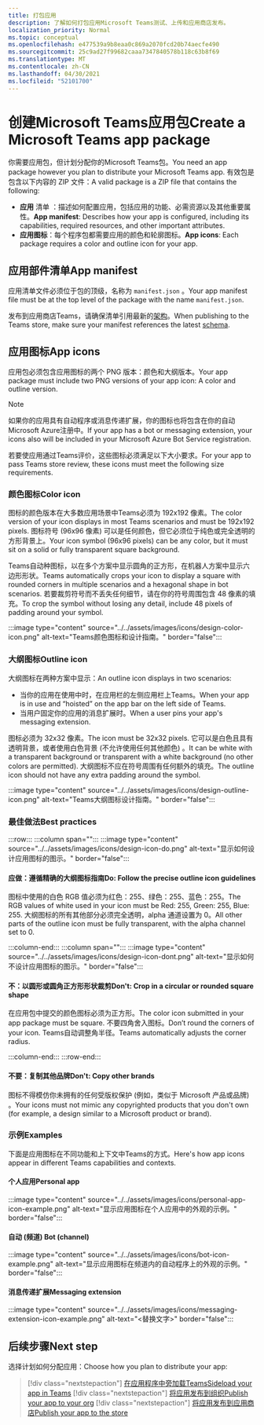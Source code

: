 ```yaml
---
title: 打包应用
description: 了解如何打包应用Microsoft Teams测试、上传和应用商店发布。
localization_priority: Normal
ms.topic: conceptual
ms.openlocfilehash: e477539a9b8eaa0c869a2070fcd20b74aecfe490
ms.sourcegitcommit: 25c9ad27f99682caaa7347840578b118c63b8f69
ms.translationtype: MT
ms.contentlocale: zh-CN
ms.lasthandoff: 04/30/2021
ms.locfileid: "52101700"
---
```

# <a name="create-a-microsoft-teams-app-package"></a><span data-ttu-id="dd255-103">创建Microsoft Teams应用包</span><span class="sxs-lookup"><span data-stu-id="dd255-103">Create a Microsoft Teams app package</span></span>

<span data-ttu-id="dd255-104">你需要应用包，但计划分配你的Microsoft Teams包。</span><span class="sxs-lookup"><span data-stu-id="dd255-104">You need an app package however you plan to distribute your Microsoft Teams app.</span></span> <span data-ttu-id="dd255-105">有效包是包含以下内容的 ZIP 文件：</span><span class="sxs-lookup"><span data-stu-id="dd255-105">A valid package is a ZIP file that contains the following:</span></span>

* <span data-ttu-id="dd255-106">**应用** 清单 ：描述如何配置应用，包括应用的功能、必需资源以及其他重要属性。</span><span class="sxs-lookup"><span data-stu-id="dd255-106">**App manifest**: Describes how your app is configured, including its capabilities, required resources, and other important attributes.</span></span>
* <span data-ttu-id="dd255-107">**应用图标**：每个程序包都需要应用的颜色和轮廓图标。</span><span class="sxs-lookup"><span data-stu-id="dd255-107">**App icons**: Each package requires a color and outline icon for your app.</span></span>

## <a name="app-manifest"></a><span data-ttu-id="dd255-108">应用部件清单</span><span class="sxs-lookup"><span data-stu-id="dd255-108">App manifest</span></span>

<span data-ttu-id="dd255-109">应用清单文件必须位于包的顶级，名称为 `manifest.json` 。</span><span class="sxs-lookup"><span data-stu-id="dd255-109">Your app manifest file must be at the top level of the package with the name `manifest.json`.</span></span> 

<span data-ttu-id="dd255-110">发布到应用商店Teams，请确保清单引用最新的[架构](~/resources/schema/manifest-schema.md)。</span><span class="sxs-lookup"><span data-stu-id="dd255-110">When publishing to the Teams store, make sure your manifest references the latest [schema](~/resources/schema/manifest-schema.md).</span></span>

## <a name="app-icons"></a><span data-ttu-id="dd255-111">应用图标</span><span class="sxs-lookup"><span data-stu-id="dd255-111">App icons</span></span>

<span data-ttu-id="dd255-112">应用包必须包含应用图标的两个 PNG 版本：颜色和大纲版本。</span><span class="sxs-lookup"><span data-stu-id="dd255-112">Your app package must include two PNG versions of your app icon: A color and outline version.</span></span>

> [!Note]
> <span data-ttu-id="dd255-113">如果你的应用具有自动程序或消息传递扩展，你的图标也将包含在你的自动Microsoft Azure注册中。</span><span class="sxs-lookup"><span data-stu-id="dd255-113">If your app has a bot or messaging extension, your icons also will be included in your Microsoft Azure Bot Service registration.</span></span>

<span data-ttu-id="dd255-114">若要使应用通过Teams评价，这些图标必须满足以下大小要求。</span><span class="sxs-lookup"><span data-stu-id="dd255-114">For your app to pass Teams store review, these icons must meet the following size requirements.</span></span>

### <a name="color-icon"></a><span data-ttu-id="dd255-115">颜色图标</span><span class="sxs-lookup"><span data-stu-id="dd255-115">Color icon</span></span>

<span data-ttu-id="dd255-116">图标的颜色版本在大多数应用场景中Teams必须为 192x192 像素。</span><span class="sxs-lookup"><span data-stu-id="dd255-116">The color version of your icon displays in most Teams scenarios and must be 192x192 pixels.</span></span> <span data-ttu-id="dd255-117">图标符号 (96x96 像素) 可以是任何颜色，但它必须位于纯色或完全透明的方形背景上。</span><span class="sxs-lookup"><span data-stu-id="dd255-117">Your icon symbol (96x96 pixels) can be any color, but it must sit on a solid or fully transparent square background.</span></span>

<span data-ttu-id="dd255-118">Teams自动种图标，以在多个方案中显示圆角的正方形，在机器人方案中显示六边形形状。</span><span class="sxs-lookup"><span data-stu-id="dd255-118">Teams automatically crops your icon to display a square with rounded corners in multiple scenarios and a hexagonal shape in bot scenarios.</span></span> <span data-ttu-id="dd255-119">若要裁剪符号而不丢失任何细节，请在你的符号周围包含 48 像素的填充。</span><span class="sxs-lookup"><span data-stu-id="dd255-119">To crop the symbol without losing any detail, include 48 pixels of padding around your symbol.</span></span>

:::image type="content" source="../../assets/images/icons/design-color-icon.png" alt-text="Teams颜色图标和设计指南。" border="false":::

### <a name="outline-icon"></a><span data-ttu-id="dd255-121">大纲图标</span><span class="sxs-lookup"><span data-stu-id="dd255-121">Outline icon</span></span>

<span data-ttu-id="dd255-122">大纲图标在两种方案中显示：</span><span class="sxs-lookup"><span data-stu-id="dd255-122">An outline icon displays in two scenarios:</span></span>

* <span data-ttu-id="dd255-123">当你的应用在使用中时，在应用栏的左侧应用栏上Teams。</span><span class="sxs-lookup"><span data-stu-id="dd255-123">When your app is in use and “hoisted” on the app bar on the left side of Teams.</span></span>
* <span data-ttu-id="dd255-124">当用户固定你的应用的消息扩展时。</span><span class="sxs-lookup"><span data-stu-id="dd255-124">When a user pins your app's messaging extension.</span></span>

<span data-ttu-id="dd255-125">图标必须为 32x32 像素。</span><span class="sxs-lookup"><span data-stu-id="dd255-125">The icon must be 32x32 pixels.</span></span> <span data-ttu-id="dd255-126">它可以是白色且具有透明背景，或者使用白色背景 (不允许使用任何其他颜色) 。</span><span class="sxs-lookup"><span data-stu-id="dd255-126">It can be white with a transparent background or transparent with a white background (no other colors are permitted).</span></span> <span data-ttu-id="dd255-127">大纲图标不应在符号周围有任何额外的填充。</span><span class="sxs-lookup"><span data-stu-id="dd255-127">The outline icon should not have any extra padding around the symbol.</span></span>

:::image type="content" source="../../assets/images/icons/design-outline-icon.png" alt-text="Teams大纲图标设计指南。" border="false":::

### <a name="best-practices"></a><span data-ttu-id="dd255-129">最佳做法</span><span class="sxs-lookup"><span data-stu-id="dd255-129">Best practices</span></span>

:::row:::
   :::column span="":::
:::image type="content" source="../../assets/images/icons/design-icon-do.png" alt-text="显示如何设计应用图标的图示。" border="false":::

#### <a name="do-follow-the-precise-outline-icon-guidelines"></a><span data-ttu-id="dd255-131">应做：遵循精确的大纲图标指南</span><span class="sxs-lookup"><span data-stu-id="dd255-131">Do: Follow the precise outline icon guidelines</span></span>

<span data-ttu-id="dd255-132">图标中使用的白色 RGB 值必须为红色：255、绿色：255、蓝色：255。</span><span class="sxs-lookup"><span data-stu-id="dd255-132">The RGB values of white used in your icon must be Red: 255, Green: 255, Blue: 255.</span></span> <span data-ttu-id="dd255-133">大纲图标的所有其他部分必须完全透明，alpha 通道设置为 0。</span><span class="sxs-lookup"><span data-stu-id="dd255-133">All other parts of the outline icon must be fully transparent, with the alpha channel set to 0.</span></span>

   :::column-end:::
   :::column span="":::
:::image type="content" source="../../assets/images/icons/design-icon-dont.png" alt-text="显示如何不设计应用图标的图示。" border="false":::

#### <a name="dont-crop-in-a-circular-or-rounded-square-shape"></a><span data-ttu-id="dd255-135">不：以圆形或圆角正方形形状裁剪</span><span class="sxs-lookup"><span data-stu-id="dd255-135">Don't: Crop in a circular or rounded square shape</span></span>

<span data-ttu-id="dd255-136">在应用包中提交的颜色图标必须为正方形。</span><span class="sxs-lookup"><span data-stu-id="dd255-136">The color icon submitted in your app package must be square.</span></span> <span data-ttu-id="dd255-137">不要四角舍入图标。</span><span class="sxs-lookup"><span data-stu-id="dd255-137">Don’t round the corners of your icon.</span></span> <span data-ttu-id="dd255-138">Teams自动调整角半径。</span><span class="sxs-lookup"><span data-stu-id="dd255-138">Teams automatically adjusts the corner radius.</span></span>

   :::column-end:::
:::row-end:::

#### <a name="dont-copy-other-brands"></a><span data-ttu-id="dd255-139">不要：复制其他品牌</span><span class="sxs-lookup"><span data-stu-id="dd255-139">Don't: Copy other brands</span></span>

<span data-ttu-id="dd255-140">图标不得模仿你未拥有的任何受版权保护 (例如，类似于 Microsoft 产品或品牌) 。</span><span class="sxs-lookup"><span data-stu-id="dd255-140">Your icons must not mimic any copyrighted products that you don't own (for example, a design similar to a Microsoft product or brand).</span></span>

### <a name="examples"></a><span data-ttu-id="dd255-141">示例</span><span class="sxs-lookup"><span data-stu-id="dd255-141">Examples</span></span>

<span data-ttu-id="dd255-142">下面是应用图标在不同功能和上下文中Teams的方式。</span><span class="sxs-lookup"><span data-stu-id="dd255-142">Here's how app icons appear in different Teams capabilities and contexts.</span></span>

#### <a name="personal-app"></a><span data-ttu-id="dd255-143">个人应用</span><span class="sxs-lookup"><span data-stu-id="dd255-143">Personal app</span></span>

:::image type="content" source="../../assets/images/icons/personal-app-icon-example.png" alt-text="显示应用图标在个人应用中的外观的示例。" border="false":::

#### <a name="bot-channel"></a><span data-ttu-id="dd255-145">自动 (频道) </span><span class="sxs-lookup"><span data-stu-id="dd255-145">Bot (channel)</span></span>

:::image type="content" source="../../assets/images/icons/bot-icon-example.png" alt-text="显示应用图标在频道内的自动程序上的外观的示例。" border="false":::

#### <a name="messaging-extension"></a><span data-ttu-id="dd255-147">消息传递扩展</span><span class="sxs-lookup"><span data-stu-id="dd255-147">Messaging extension</span></span>

:::image type="content" source="../../assets/images/icons/messaging-extension-icon-example.png" alt-text="<替换文字>" border="false":::

## <a name="next-step"></a><span data-ttu-id="dd255-149">后续步骤</span><span class="sxs-lookup"><span data-stu-id="dd255-149">Next step</span></span>

<span data-ttu-id="dd255-150">选择计划如何分配应用：</span><span class="sxs-lookup"><span data-stu-id="dd255-150">Choose how you plan to distribute your app:</span></span>

> [!div class="nextstepaction"]
> [<span data-ttu-id="dd255-151">在应用程序中旁加载Teams</span><span class="sxs-lookup"><span data-stu-id="dd255-151">Sideload your app in Teams</span></span>](~/concepts/deploy-and-publish/apps-upload.md)
> [!div class="nextstepaction"]
> [<span data-ttu-id="dd255-152">将应用发布到组织</span><span class="sxs-lookup"><span data-stu-id="dd255-152">Publish your app to your org</span></span>](/MicrosoftTeams/tenant-apps-catalog-teams?toc=/microsoftteams/platform/toc.json&bc=/MicrosoftTeams/breadcrumb/toc.json)
> [!div class="nextstepaction"]
> [<span data-ttu-id="dd255-153">将应用发布到应用商店</span><span class="sxs-lookup"><span data-stu-id="dd255-153">Publish your app to the store</span></span>](~/concepts/deploy-and-publish/appsource/publish.md)
